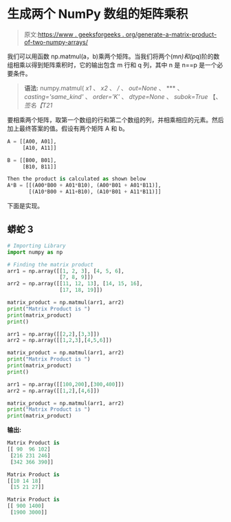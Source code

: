 # 生成两个 NumPy 数组的矩阵乘积

> 原文:[https://www . geeksforgeeks . org/generate-a-matrix-product-of-two-numpy-arrays/](https://www.geeksforgeeks.org/generate-a-matrix-product-of-two-numpy-arrays/)

我们可以用函数 np.matmul(a，b)乘两个矩阵。当我们将两个(m*n)和(p*q)阶的数组相乘以得到矩阵乘积时，它的输出包含 m 行和 q 列，其中 n 是 n==p 是一个必要条件。

> **语法:** numpy.matmul( *x1* 、 *x2* 、 */* 、 *out=None* 、 *** 、 *casting='same_kind'* 、 *order='K'* 、 *dtype=None* 、 *subok=True* 【、*签名【T21*

要相乘两个矩阵，取第一个数组的行和第二个数组的列，并相乘相应的元素。然后加上最终答案的值。假设有两个矩阵 A 和 b。

```py
A = [[A00, A01],
     [A10, A11]]

B = [[B00, B01],
     [B10, B11]]

Then the product is calculated as shown below
A*B = [[(A00*B00 + A01*B10), (A00*B01 + A01*B11)],
       [(A10*B00 + A11+B10), (A10*B01 + A11*B11)]]

```

下面是实现。

## 蟒蛇 3

```py
# Importing Library
import numpy as np

# Finding the matrix product
arr1 = np.array([[1, 2, 3], [4, 5, 6],
                 [7, 8, 9]])
arr2 = np.array([[11, 12, 13], [14, 15, 16],
                 [17, 18, 19]])

matrix_product = np.matmul(arr1, arr2)
print("Matrix Product is ")
print(matrix_product)
print()

arr1 = np.array([[2,2],[3,3]])
arr2 = np.array([[1,2,3],[4,5,6]])

matrix_product = np.matmul(arr1, arr2)
print("Matrix Product is ")
print(matrix_product)
print()

arr1 = np.array([[100,200],[300,400]])
arr2 = np.array([[1,2],[4,6]])

matrix_product = np.matmul(arr1, arr2)
print("Matrix Product is ")
print(matrix_product)
```

**输出:**

```py
Matrix Product is 
[[ 90  96 102]
 [216 231 246]
 [342 366 390]]

Matrix Product is 
[[10 14 18]
 [15 21 27]]

Matrix Product is 
[[ 900 1400]
 [1900 3000]]

```